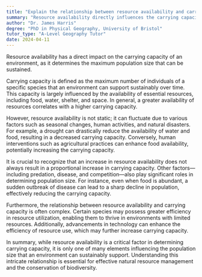 ```yaml
---
title: "Explain the relationship between resource availability and carrying capacity"
summary: "Resource availability directly influences the carrying capacity of an environment, as it determines the maximum population size it can support."
author: "Dr. James Harris"
degree: "PhD in Physical Geography, University of Bristol"
tutor_type: "A-Level Geography Tutor"
date: 2024-04-11
---
```


Resource availability has a direct impact on the carrying capacity of an environment, as it determines the maximum population size that can be sustained.

Carrying capacity is defined as the maximum number of individuals of a specific species that an environment can support sustainably over time. This capacity is largely influenced by the availability of essential resources, including food, water, shelter, and space. In general, a greater availability of resources correlates with a higher carrying capacity.

However, resource availability is not static; it can fluctuate due to various factors such as seasonal changes, human activities, and natural disasters. For example, a drought can drastically reduce the availability of water and food, resulting in a decreased carrying capacity. Conversely, human interventions such as agricultural practices can enhance food availability, potentially increasing the carrying capacity.

It is crucial to recognize that an increase in resource availability does not always result in a proportional increase in carrying capacity. Other factors—including predation, disease, and competition—also play significant roles in determining population size. For instance, even when food is abundant, a sudden outbreak of disease can lead to a sharp decline in population, effectively reducing the carrying capacity.

Furthermore, the relationship between resource availability and carrying capacity is often complex. Certain species may possess greater efficiency in resource utilization, enabling them to thrive in environments with limited resources. Additionally, advancements in technology can enhance the efficiency of resource use, which may further increase carrying capacity.

In summary, while resource availability is a critical factor in determining carrying capacity, it is only one of many elements influencing the population size that an environment can sustainably support. Understanding this intricate relationship is essential for effective natural resource management and the conservation of biodiversity.
    